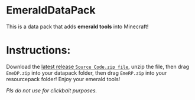 # EmeraldDataPack
This is a data pack that adds **emerald tools** into Minecraft!

# Instructions:
Download the [latest release `Source Code.zip file`]([url](https://github.com/BlockPlacer2024/EmeraldDataPack/releases/tag/v1.0.0)), unzip the file, then drag `EmeDP.zip` into your datapack folder, then drag `EmeRP.zip` into your resourcepack folder!
Enjoy your emerald tools!

*Pls do not use for clickbait purposes.*

